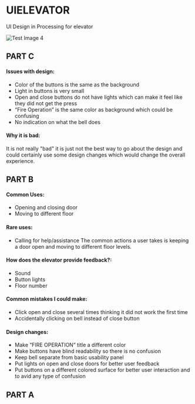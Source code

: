# UIELEVATOR
UI Design in Processing for elevator


![Test Image 4](https://github.com/mbarbier9/UIELEVATOR/blob/master/elevator/FLR1.png)

## PART C

#### Issues with design:
-	Color of the buttons is the same as the background
-	Light in buttons is very small
-	Open and close buttons do not have lights which can make it feel like they did not get the press
-	“Fire Operation” is the same color as background which could be confusing
-	No indication on what the bell does

#### Why it is bad:
It is not really "bad" it is just not the best way to go about the design and could certainly use some design changes which would change the overall experience. 


## PART B

#### Common Uses:
-	Opening and closing door
-	Moving to different floor

#### Rare uses:
-	Calling for help/assistance
The common actions a user takes is keeping a door open and moving to different floor levels.

#### How does the elevator provide feedback?:
-	Sound
-	Button lights
-	Floor number

#### Common mistakes I could make:
- Click open and close several times thinking it did not work the first time
-	Accidentally clicking on bell instead of close button

#### Design changes:
-	Make “FIRE OPERATION” title a different color
-	Make buttons have blind readability so there is no confusion
-	Keep bell separate from basic usability panel
-	Put lights on open and close doors for better user feedback
-	Put buttons on a different colored surface for better user interaction and to avid any type of confusion
## PART A
